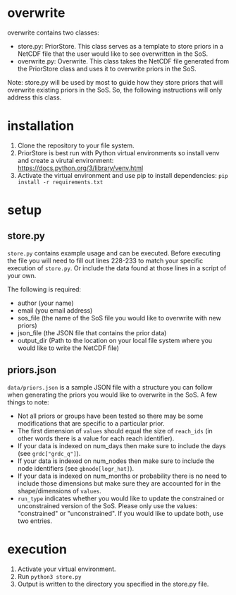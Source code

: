 # overwrite

overwrite contains two classes:
- store.py: PriorStore. This class serves as a template to store priors in a NetCDF file that the user would like to see overwritten in the SoS.
- overwrite.py: Overwrite. This class takes the NetCDF file generated from the PriorStore class and uses it to overwrite priors in the SoS.

Note: store.py will be used by most to guide how they store priors that will overwrite existing priors in the SoS. So, the following instructions will only address this class.

# installation

1. Clone the repository to your file system.
2. PriorStore is best run with Python virtual environments so install venv and create a virutal environment: https://docs.python.org/3/library/venv.html
3. Activate the virtual environment and use pip to install dependencies: `pip install -r requirements.txt`

# setup

## store.py
`store.py` contains example usage and can be executed. Before executing the file you will need to fill out lines 228-233 to match your specific execution of `store.py`. Or include the data found at those lines in a script of your own.

The following is required:
- author (your name)
- email (you email address)
- sos_file (the name of the SoS file you would like to overwrite with new priors)
- json_file (the JSON file that contains the prior data)
- output_dir (Path to the location on your local file system where you would like to write the NetCDF file)

## priors.json

`data/priors.json` is a sample JSON file with a structure you can follow when generating the priors you would like to overwrite in the SoS. A few things to note:

- Not all priors or groups have been tested so there may be some modifications that are specific to a particular prior.
- The first dimension of `values` should equal the size of `reach_ids` (in other words there is a value for each reach identifier).
- If your data is indexed on num_days then make sure to include the days (see `grdc["grdc_q"]`).
- If your data is indexed on num_nodes then make sure to include the node identifiers (see `gbnode[logr_hat]`).
- If your data is indexed on num_months or probability there is no need to include those dimensions but make sure they are accounted for in the shape/dimensions of `values`.
- `run_type` indicates whether you would like to update the constrained or unconstrained version of the SoS. Please only use the values: "constrained" or "unconstrained". If you would like to update both, use two entries.

# execution

1. Activate your virtual environment.
2. Run `python3 store.py`
3. Output is written to the directory you specified in the store.py file.
